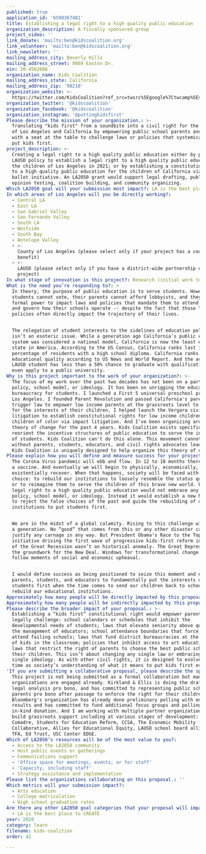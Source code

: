 ```yaml
---
published: true
application_id: '6590367481'
title: Establishing a legal right to a high quality public education
organization_description: A fiscally sponsored group
project_video: ''
link_donate: 'mailto:ben@kidscoalition.org'
link_volunteer: 'mailto:ben@kidscoalition.org'
link_newsletter: ''
mailing_address_city: Beverly Hills
mailing_address_street: 9869 Easton Dr.
ein: 20-4562686
organization_name: Kids Coalition
mailing_address_state: California
mailing_address_zip: '90210'
organization_website: >-
  https://twitter.com/KidsCoalition?ref_src=twsrc%5Egoogle%7Ctwcamp%5Eserp%7Ctwgr%5Eauthor
organization_twitter: '@kidscoalition'
organization_facebook: '@kidscoalition'
organization_instagram: '@puttingkidsfirst'
Please describe the mission of your organization.: >-
  Translating "kids first" from a soundbite into a civil right for the children
  of Los Angeles and California by empowering public school parents and students
  with a seat at the table to challenge laws or policies that systemically don't
  put kids first. 
project_description: >-
  Creating a legal right to a high quality public education either by passing an
  LAUSD policy to establish a legal right to a high quality public education for
  the children of Los Angeles in 2021; or by establishing a constitutional right
  to a high quality public education for the children of California via a 2022
  ballot initiative. An LA2050 grant would support legal drafting, public
  opinion testing, coalition building, and community organizing. 
Which LA2050 goal will your submission most impact?: LA is the best place to LEARN
In which areas of Los Angeles will you be directly working?:
  - Central LA
  - East LA
  - San Gabriel Valley
  - San Fernando Valley
  - South LA
  - Westside
  - South Bay
  - Antelope Valley
  - >-
    County of Los Angeles (please select only if your project has a countywide
    benefit)
  - >-
    LAUSD (please select only if you have a district-wide partnership or
    project)
In what stage of innovation is this project?: Research (initial work to identify and understand the problem)
What is the need you’re responding to?: >
  In theory, the purpose of public education is to serve students. However,
  students cannot vote, their parents cannot afford lobbyists, and they have no
  formal power to impact laws and policies that mandate them to attend school
  and govern how their schools operate -- despite the fact that those laws and
  policies often directly impact the trajectory of their lives.


  The relegation of student interests to the sidelines of education policymaking
  isn’t an esoteric issue. While a generation ago California’s public education
  system was considered a national model, California is now the least educated
  state in America. According to the US Census, California ranks last in the
  percentage of residents with a high school diploma. California ranks 37th in
  educational quality according to US News and World Report. And the average
  LAUSD student has less than a 50% chance to graduate with qualifications to
  even apply to a public university. 
Why is this project important to the work of your organization?: >-
  The focus of my work over the past two decades has not been on a particular
  policy, school model, or ideology. It has been on unrigging the education
  bureaucracy for students. I launched a First 5 universal preschool program in
  Los Angeles. I founded Parent Revolution and passed California's parent
  trigger law to empower low income parents at the grassroots level to advocate
  for the interests of their children. I helped launch the Vergara civil rights
  litigation to establish constitutional rights for low income children and
  children of color via impact litigation. And I've been organizing around this
  theory of change for the past 4 years. Kids Coalition exists specifically to
  reorient the incentive structures of public education to serve the interests
  of students. Kids Coalition can't do this alone. This movement cannot succeed
  without parents, students, educators, and civil rights advocates leading. But
  Kids Coalition is uniquely designed to help organize this theory of change.
Please explain how you will define and measure success for your project.: >-
  The Corona Virus pandemic will ebb and flow. In 12 to 18 months there will be
  a vaccine. And eventually we will begin to physically, economically, and
  existentially recover. When that happens, society will be faced with a stark
  choice: to rebuild our institutions to loosely resemble the status quo ante,
  or to reimagine them to serve the children of this brave new world. Passing a
  legal right to a high quality public education would not embrace any single
  policy, school model, or ideology. Instead it would establish a new North Star
  to reject the false choices of the past and guide the rebuilding of our future
  institutions to put students first. 


  We are in the midst of a global calamity. Rising to this challenge will define
  a generation. No “good” that comes from this or any other disaster can ever
  justify any carnage in any way. But President Obama's Race to the Top
  initiative driving the first wave of progressive kids-first reform in the wake
  of the Great Recession wasn’t an historical anomaly. The Great Depression laid
  the groundwork for the New Deal. Windows for transformational change often
  follow moments of social and economic upheaval. 


  I would define success as being positioned to seize this moment and empower
  parents, students, and educators to fundamentally put the interests of all
  students first when the time comes to send our children back to school and
  rebuild our educational institutions. 
Approximately how many people will be directly impacted by this proposal?: '600000'
Approximately how many people will be indirectly impacted by this proposal?: '720000'
Please describe the broader impact of your proposal.: >-
  Establishing a “kids first” constitutional right would empower parents to
  legally challenge: school calendars or schedules that inhibit the
  developmental needs of students; laws that elevate seniority above quality in
  the management of educators; school attendance boundaries that force kids to
  attend failing schools; laws that fund district bureaucracies at the expense
  of kids in the classroom; policies that inhibit access to art education; and
  laws that restrict the right of parents to choose the best public school for
  their children. This isn’t about changing any single law or embracing any
  single ideology. As with other civil rights, it is designed to evolve over
  time as society’s understanding of what it means to put kids first evolves.
'If you are submitting a collaborative proposal, please describe the specific role of partner organizations in the project.': >-
  This project is not being submitted as a formal collaboration but many partner
  organizations are engaged already. Kirkland & Ellis is doing the drafting and
  legal analysis pro bono, and has committed to representing public school
  parents pro bono after passage to enforce the right for their children. Emma
  Bloomberg's organization has already done preliminary polling with encouraging
  results and has committed to fund additional focus groups and polling as an
  in-kind donation. And I am working with multiple partner organizations to
  build grassroots support including at various stages of development: La
  Comadre, Students for Education Reform, CCSA, The Economic Mobility
  Collaborative, Allies for Educational Equity, LAUSD school board allies, PTA,
  TFA, Ed Trust, USC Center EDGE.
Which of LA2050’s resources will be of the most value to you?:
  - Access to the LA2050 community
  - Host public events or gatherings
  - Communications support
  - 'Office space for meetings, events, or for staff'
  - 'Capacity, including staff'
  - Strategy assistance and implementation
Please list the organizations collaborating on this proposal.: ''
Which metrics will your submission impact?:
  - Arts education
  - College matriculation
  - High school graduation rates
Are there any other LA2050 goal categories that your proposal will impact?:
  - LA is the best place to CREATE
year: 2020
category: learn
filename: kids-coalition
order: 41

---
```

